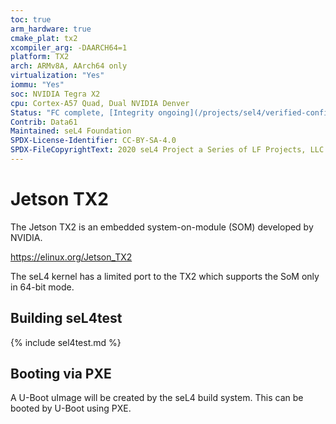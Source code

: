 ```yaml
---
toc: true
arm_hardware: true
cmake_plat: tx2
xcompiler_arg: -DAARCH64=1
platform: TX2
arch: ARMv8A, AArch64 only
virtualization: "Yes"
iommu: "Yes"
soc: NVIDIA Tegra X2
cpu: Cortex-A57 Quad, Dual NVIDIA Denver
Status: "FC complete, [Integrity ongoing](/projects/sel4/verified-configurations.html#aarch64)"
Contrib: Data61
Maintained: seL4 Foundation
SPDX-License-Identifier: CC-BY-SA-4.0
SPDX-FileCopyrightText: 2020 seL4 Project a Series of LF Projects, LLC.
---
```

# Jetson TX2

The Jetson TX2 is an embedded system-on-module (SOM) developed by NVIDIA.

<https://elinux.org/Jetson_TX2>

The seL4 kernel has a limited port to the TX2 which supports the SoM
only in 64-bit mode.

## Building seL4test

{% include sel4test.md %}

## Booting via PXE

A U-Boot uImage will be created by the seL4 build system. This can be booted
by U-Boot using PXE.
